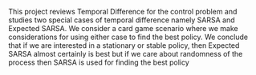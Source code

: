 This project reviews Temporal Difference for the control problem and studies two special cases of temporal difference namely SARSA and Expected SARSA. We consider a card game scenario where we make considerations for using either case to find the best policy. We conclude that if we are interested in a stationary or stable policy, then Expected SARSA almost certainly is best but if we care about randomness of the process then SARSA is used for finding the best policy

